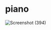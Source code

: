 # piano
![Screenshot (394)](https://user-images.githubusercontent.com/92775489/148430880-45ae3510-86e4-4d9c-af84-2c6e5085754d.png)
